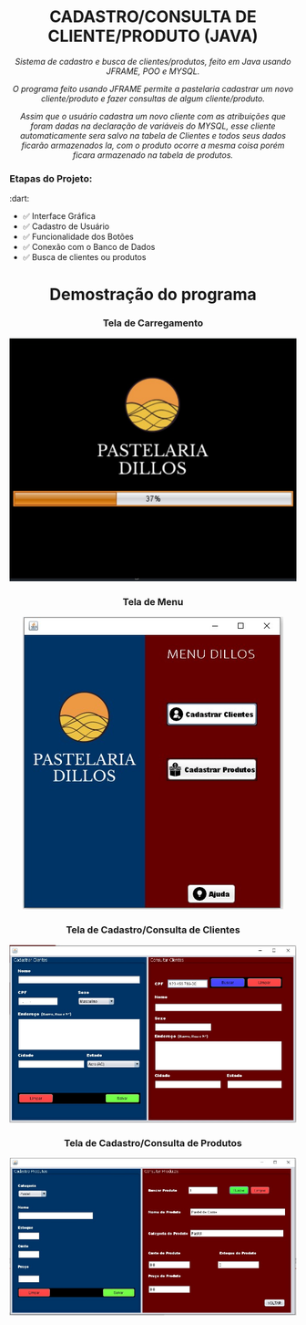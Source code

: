 <h1 align= "center">CADASTRO/CONSULTA DE CLIENTE/PRODUTO (JAVA)</h1>
<p align= "center"><i>Sistema de cadastro e busca de clientes/produtos, feito em Java usando JFRAME, POO e MYSQL.</p></i>
<p align="center"><i>O programa feito usando JFRAME permite a pastelaria cadastrar um novo cliente/produto e fazer consultas de algum cliente/produto.</p></i>
<p align="center"><i>Assim que o usuário cadastra um novo cliente com as atribuições que foram dadas na declaração de variáveis do MYSQL, esse cliente automaticamente sera salvo na tabela de Clientes e todos seus dados ficarão armazenados la, com o produto ocorre a mesma coisa porém ficara armazenado na tabela de produtos.</p></i>



<h3>Etapas do Projeto:</h3> 
:dart:

- :white_check_mark: Interface Gráfica
- :white_check_mark: Cadastro de Usuário
- :white_check_mark: Funcionalidade dos Botões
- :white_check_mark: Conexão com o Banco de Dados
- :white_check_mark: Busca de clientes ou produtos 
<h1 align= "center">Demostração do programa</h1>

<h3 align="center">Tela de Carregamento</h3>

<p align ="center">
<img src ="https://raw.githubusercontent.com/matheusoliveira3/CadastroClientesAPP/main/images/Tela%20de%20carregamento.png"</>


<h3 align="center">Tela de Menu</h3>

<p align ="center">
 <img src ="https://raw.githubusercontent.com/matheusoliveira3/CadastroClientesAPP/main/images/Tela%20de%20menu.png"</>



<h3 align="center">Tela de Cadastro/Consulta de Clientes</h3>

<p align ="center">
 <img src ="https://raw.githubusercontent.com/matheusoliveira3/CadastroClientesAPP/main/images/Tela%20de%20cadastro%20de%20clientes.png"</>


<h3 align="center">Tela de Cadastro/Consulta de Produtos

<p align ="center">
  <img src ="https://raw.githubusercontent.com/matheusoliveira3/CadastroClientesAPP/main/images/Tela%20de%20cadastro%20de%20produtos.png"</>

